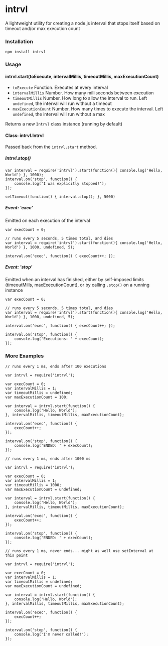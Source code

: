 # intrvl

A lightweight utility for creating a node.js interval that stops itself based on timeout and/or max execution count

### Installation

```
npm install intrvl
```

### Usage

#### intrvl.start(toExecute, intervalMillis, timeoutMillis, maxExecutionCount)
* `toExecute` Function. Executes at every interval
* `intervalMillis` Number. How many milliseconds between execution
* `timeoutMillis` Number. How long to allow the interval to run. Left `undefined`, the interval will run without a timeout
* `maxExecutionCount` Number. How many times to execute the interval. Left `undefined`, the interval will run without a max

Returns a new `Intrvl` class instance (running by default)

#### Class: intrvl.Intrvl
Passed back from the `intrvl.start` method.

##### Intrvl.stop()
```
var interval = require('intrvl').start(function(){ console.log('Hello, World') }, 1000);
interval.on('stop', function() {
    console.log('I was explicitly stopped!');
});

setTimeout(function() { interval.stop(); }, 5000)
```

##### Event: 'exec'
Emitted on each execution of the interval
```
var execCount = 0;

// runs every 5 seconds, 5 times total, and dies
var interval = require('intrvl').start(function(){ console.log('Hello, World') }, 1000, undefined, 5);

interval.on('exec', function() { execCount++; });
```

##### Event: 'stop'
Emitted when an interval has finished, either by self-imposed limits (timeoutMills, maxExecutionCount), or by calling `.stop()` on a running instance

```
var execCount = 0;

// runs every 5 seconds, 5 times total, and dies
var interval = require('intrvl').start(function(){ console.log('Hello, World') }, 1000, undefined, 5);

interval.on('exec', function() { execCount++; });

interval.on('stop', function() {
    console.log('Executions: ' + execCount);
});
```

### More Examples
```
// runs every 1 ms, ends after 100 executions

var intrvl = require('intrvl');

var execCount = 0;
var intervalMillis = 1;
var timeoutMillis = undefined;
var maxExecutionCount = 100;

var interval = intrvl.start(function() {
    console.log('Hello, World');
}, intervalMillis, timeoutMillis, maxExecutionCount);

interval.on('exec', function() {
    execCount++;
});

interval.on('stop', function() {
    console.log('ENDED: ' + execCount);
});
```



```
// runs every 1 ms, ends after 1000 ms

var intrvl = require('intrvl');

var execCount = 0;
var intervalMillis = 1;
var timeoutMillis = 1000;
var maxExecutionCount = undefined;

var interval = intrvl.start(function() {
    console.log('Hello, World');
}, intervalMillis, timeoutMillis, maxExecutionCount);

interval.on('exec', function() {
    execCount++;
});

interval.on('stop', function() {
    console.log('ENDED: ' + execCount);
});
```

```
// runs every 1 ms, never ends... might as well use setInterval at this point

var intrvl = require('intrvl');

var execCount = 0;
var intervalMillis = 1;
var timeoutMillis = undefined;
var maxExecutionCount = undefined;

var interval = intrvl.start(function() {
    console.log('Hello, World');
}, intervalMillis, timeoutMillis, maxExecutionCount);

interval.on('exec', function() {
    execCount++;
});

interval.on('stop', function() {
    console.log('I'm never called!');
});
```
